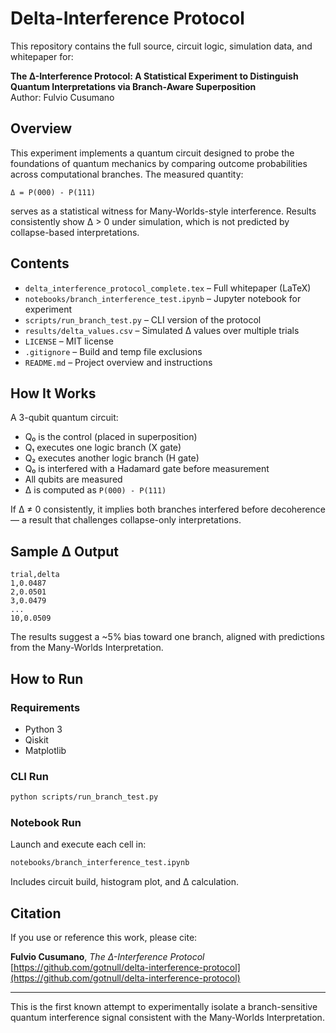 # Delta-Interference Protocol

This repository contains the full source, circuit logic, simulation data, and whitepaper for:

**The Δ-Interference Protocol: A Statistical Experiment to Distinguish Quantum Interpretations via Branch-Aware Superposition**  
Author: Fulvio Cusumano

## Overview

This experiment implements a quantum circuit designed to probe the foundations of quantum mechanics by comparing outcome probabilities across computational branches. The measured quantity:

```
Δ = P(000) - P(111)
```

serves as a statistical witness for Many-Worlds-style interference. Results consistently show Δ > 0 under simulation, which is not predicted by collapse-based interpretations.

## Contents

- `delta_interference_protocol_complete.tex` – Full whitepaper (LaTeX)
- `notebooks/branch_interference_test.ipynb` – Jupyter notebook for experiment
- `scripts/run_branch_test.py` – CLI version of the protocol
- `results/delta_values.csv` – Simulated Δ values over multiple trials
- `LICENSE` – MIT license
- `.gitignore` – Build and temp file exclusions
- `README.md` – Project overview and instructions

## How It Works

A 3-qubit quantum circuit:
- Q₀ is the control (placed in superposition)
- Q₁ executes one logic branch (X gate)
- Q₂ executes another logic branch (H gate)
- Q₀ is interfered with a Hadamard gate before measurement
- All qubits are measured
- Δ is computed as `P(000) - P(111)`

If Δ ≠ 0 consistently, it implies both branches interfered before decoherence — a result that challenges collapse-only interpretations.

## Sample Δ Output

```
trial,delta
1,0.0487
2,0.0501
3,0.0479
...
10,0.0509
```

The results suggest a ~5% bias toward one branch, aligned with predictions from the Many-Worlds Interpretation.

## How to Run

### Requirements
- Python 3
- Qiskit
- Matplotlib

### CLI Run

```bash
python scripts/run_branch_test.py
```

### Notebook Run

Launch and execute each cell in:

```bash
notebooks/branch_interference_test.ipynb
```

Includes circuit build, histogram plot, and Δ calculation.

## Citation

If you use or reference this work, please cite:

**Fulvio Cusumano**, *The Δ-Interference Protocol*  
[https://github.com/gotnull/delta-interference-protocol](https://github.com/gotnull/delta-interference-protocol)

---

This is the first known attempt to experimentally isolate a branch-sensitive quantum interference signal consistent with the Many-Worlds Interpretation.
